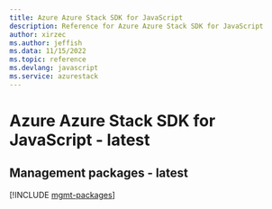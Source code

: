 ```yaml
---
title: Azure Azure Stack SDK for JavaScript
description: Reference for Azure Azure Stack SDK for JavaScript
author: xirzec
ms.author: jeffish
ms.data: 11/15/2022
ms.topic: reference
ms.devlang: javascript
ms.service: azurestack
---
```

# Azure Azure Stack SDK for JavaScript - latest

## Management packages - latest
[!INCLUDE [mgmt-packages](azure-stack-mgmt-index.md)]